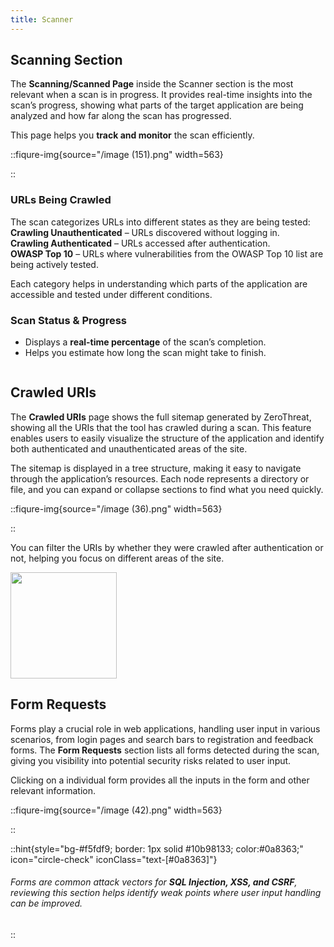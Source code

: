 ```yaml
---
title: Scanner
---
```


## Scanning Section

The **Scanning/Scanned Page** inside the Scanner section is the most relevant when a scan is in progress. It provides real-time insights into the scan’s progress, showing what parts of the target application are being analyzed and how far along the scan has progressed.

This page helps you **track and monitor** the scan efficiently.

::fiqure-img{source="/image (151).png" width=563}

<!-- <img src="/image (151).png" alt="" width="563"> -->

::

### URLs Being Crawled

The scan categorizes URLs into different states as they are being tested:\
<icon class="fa-solid fa-hourglass-half"/>**Crawling Unauthenticated** – URLs discovered without logging in.\
<icon class="fa-solid fa-hourglass-half"/>**Crawling Authenticated** – URLs accessed after authentication.\
<icon class="fa-solid fa-hourglass-half"/>**OWASP Top 10** – URLs where vulnerabilities from the OWASP Top 10 list are being actively tested.

Each category helps in understanding which parts of the application are accessible and tested under different conditions.

### Scan Status & Progress

- Displays a **real-time percentage** of the scan’s completion.
- Helps you estimate how long the scan might take to finish.

<img src="/image (153).png" alt="">

## Crawled URIs

The **Crawled URIs** page shows the full sitemap generated by ZeroThreat, showing all the URIs that the tool has crawled during a scan. This feature enables users to easily visualize the structure of the application and identify both authenticated and unauthenticated areas of the site.

The sitemap is displayed in a tree structure, making it easy to navigate through the application’s resources. Each node represents a directory or file, and you can expand or collapse sections to find what you need quickly.

::fiqure-img{source="/image (36).png" width=563}

<!-- <img src="/image (36).png" alt="" width="563"> -->

::

You can filter the URIs by whether they were crawled after authentication or not, helping you focus on different areas of the site.

<img src="/image (39).png" alt="" width="170">

## Form Requests

Forms play a crucial role in web applications, handling user input in various scenarios, from login pages and search bars to registration and feedback forms. The **Form Requests** section lists all forms detected during the scan, giving you visibility into potential security risks related to user input.

Clicking on a individual form provides all the inputs in the form and other relevant information.

::fiqure-img{source="/image (42).png" width=563}

<!-- <img src="/image (42).png" alt="" width="563"> -->

::

::hint{style="bg-#f5fdf9; border: 1px solid #10b98133; color:#0a8363;" icon="circle-check" iconClass="text-[#0a8363]"}

###### Forms are common attack vectors for **SQL Injection, XSS, and CSRF**, reviewing this section helps identify weak points where user input handling can be improved.

::
